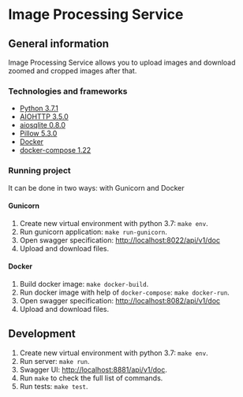 # Image Processing Service


## General information
Image Processing Service allows you to upload images and download zoomed and cropped images after that.  

### Technologies and frameworks
- [Python 3.7.1](https://www.python.org/downloads/release/python-371/)
- [AIOHTTP 3.5.0](https://docs.aiohttp.org/en/stable/)
- [aiosqlite 0.8.0](https://github.com/jreese/aiosqlite)
- [Pillow 5.3.0](https://pillow.readthedocs.io/en/5.3.x/)
- [Docker](https://www.docker.com/)
- [docker-compose 1.22](https://docs.docker.com/compose/)

### Running project
It can be done in two ways: with Gunicorn and Docker

#### Gunicorn
1. Create new virtual environment with python 3.7: `make env`.
1. Run gunicorn application: `make run-gunicorn`.
1. Open swagger specification: [http://localhost:8022/api/v1/doc](http://localhost:8022/api/v1/doc)
1. Upload and download files.

#### Docker
1. Build docker image: `make docker-build`.
1. Run docker image with help of `docker-compose`: `make docker-run`.
1. Open swagger specification: [http://localhost:8082/api/v1/doc](http://localhost:8082/api/v1/doc)
1. Upload and download files.


## Development
1. Create new virtual environment with python 3.7: `make env`.
1. Run server: `make run`.
1. Swagger UI: [http://localhost:8881/api/v1/doc](http://localhost:8881/api/v1/doc).
1. Run `make` to check the full list of commands.
1. Run tests: `make test`.
